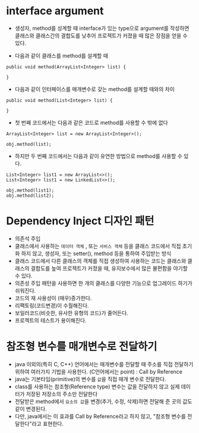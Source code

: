 # interface argument
* 생성자, method를 성계할 때 interface가 있는 type으로  argument를 작성하면 클래스와 클래스간의 결합도를 낮추어 프로젝트가 커졌을 때 많은 장점을 얻을 수 있다.

* 다음과 같이 클래스를 method를 설계할 때
```
public void method(ArrayList<Integer> list) {

}
```

* 다음과 같이 인터페이스를 매개변수로 갖는 method를 설계할 때와의 차이
```
public void method(List<Integer> list) {

}
```

* 첫 번째 코드에서는 다음과 같은 코드로 method를 사용할 수 밖에 없다
```
ArrayList<Integer> list = new ArrayList<Integer>();

obj.method(list);
```

* 하지만 두 번째 코드에서는 다음과 같이 유연한 방법으로 method를 사용할 수 있다.
```
List<Integer> list1 = new ArrayList<>();
List<Integer> list1 = new LinkedList<>();

obj.method(list1);
obj.method(list2);
```

# Dependency Inject 디자인 패턴 
* 의존석 주입
* 클래스에서 사용하는 ```데이터 객체``` , 또는 ```서비스
 객체``` 등을 클래스 코드에서 직접 초기화 하지 않고, 생성자, 또는 setter(), method 등을 통하여 주입받는 방식
* 클래스 코드에서 다른 클래스의 객체를 직접 생성하여 사용하는 코드는 클래스와 클래스의 결합도를 높여 프로젝트가 커졌을 때, 유지보수에서 많은 불편함을 야기할 수 있다.
* 의존성 주입 패턴을 사용하면 한 개의 클래스를 다양한 기능으로 업그레이드 하기가 쉬워진다.
* 코드의 재 사용성이 (매우)증가한다.
* 리팩토링(코드변경)이 수월해진다.
* 보일러코드(비슷한, 유사한 유형의 코드)가 줄어든다.
* 프로젝트의 테스트가 용이해진다.

# 참조형 변수를 매개변수로 전달하기
* java 이외의(특히 C, C++) 언어에서는 매개변수를 전달할 때 주소를 직접 전달하기 위하여 여러가지 기법을 사용한다. (C언어에서는 point) : Call by Reference
* java는 기본타임(primitive)의 변수를 ```값```을 직접 매개 변수로 전달한다.
* class를 사용하는 참조형(Reference type) 변수는 값을 전달하지 않고 실제 데이터가 저장된 저장소의 주소만 전달한다
* 전달받은 method에서 ```요소의 값```을 변경(추가, 수정, 삭제)하면 전달해 준 곳의 값도 같이 변경된다.
* 다만, java에서는 이 효과를 Call by Reference라고 하지 않고, "참조형 변수를 전달한다"라고 표현한다.

